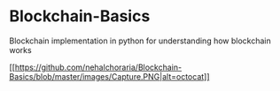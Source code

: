 # Blockchain-Basics
Blockchain implementation in python for understanding how blockchain works

[[https://github.com/nehalchoraria/Blockchain-Basics/blob/master/images/Capture.PNG|alt=octocat]]

